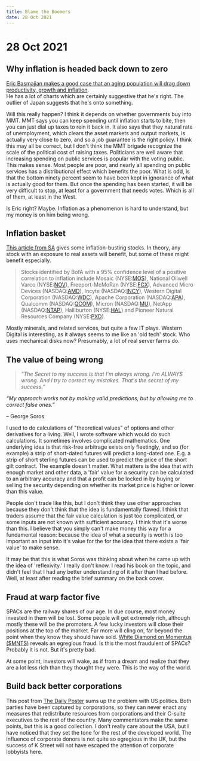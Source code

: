 ```yaml
---
title: Blame the Boomers
date: 28 Oct 2021
---
```


# 28 Oct 2021

## Why inflation is headed back down to zero

[Eric Basmajian makes a good case that an aging population will drag down productivity, growth and inflation](https://www.epbmacroresearch.com/blog/the-global-demographic-vortex).  
He has a lot of charts which are certainly suggestive that he's right.
The outlier of Japan suggests that he's onto something.

Will this really happen? I think it depends on whether governments buy into MMT. 
MMT says you can keep spending until inflation starts to bite, then you can just dial up taxes to rein it back in.
It also says that they natural rate of unemployment, which clears the asset markets and output markets, is actually very close to zero, and so a job guarantee is the right policy.
I think this may all be correct, but I don't think the MMT brigade recognize the scale of the political cost of raising taxes.
Politicians are well aware that increasing spending on public services is popular with the voting public.
This makes sense. Most people are poor, and nearly all spending on public services has a distributional effect which benefits the poor.
What is odd, is that the bottom ninety percent seem to have been kept in ignorance of what is actually good for them.
But once the spending has been started, it will be very difficult to stop, at least for a government that needs votes.  Which is all of them, at least in the West.

Is Eric right? Maybe. Inflation as a phenomenon is hard to understand, but my money is on him being wrong.

## Inflation basket

[This article from SA](https://seekingalpha.com/news/3757952-these-twelve-stocks-screen-positively-for-inflation-impact?utm_campaign=rta-stock-news&utm_content=link-1&utm_medium=email&utm_source=seeking_alpha&utm_term=RTA+News+Smart) gives some inflation-busting stocks. In theory, any stock with an exposure to real assets will benefit, but some of these might benefit especially. 

> Stocks identified by BofA with a 95% confidence level of a positive correlation to inflation include Mosaic (NYSE:[MOS](https://seekingalpha.com/symbol/MOS?source=content_type%3Areact%7Csection%3Amain_content%7Cbutton%3Abody_link%7Cfirst_level_url%3Anews "The Mosaic Company")), National Oilwell Varco (NYSE:[NOV](https://seekingalpha.com/symbol/NOV?source=content_type%3Areact%7Csection%3Amain_content%7Cbutton%3Abody_link%7Cfirst_level_url%3Anews "NOV Inc.")), Freeport-McMoRan (NYSE:[FCX](https://seekingalpha.com/symbol/FCX?source=content_type%3Areact%7Csection%3Amain_content%7Cbutton%3Abody_link%7Cfirst_level_url%3Anews "Freeport-McMoRan Inc.")), Advanced Micro Devices (NASDAQ:[AMD](https://seekingalpha.com/symbol/AMD?source=content_type%3Areact%7Csection%3Amain_content%7Cbutton%3Abody_link%7Cfirst_level_url%3Anews "Advanced Micro Devices, Inc.")), Incyte (NASDAQ:[INCY](https://seekingalpha.com/symbol/INCY?source=content_type%3Areact%7Csection%3Amain_content%7Cbutton%3Abody_link%7Cfirst_level_url%3Anews "Incyte Corporation")), Western Digital Corporation (NASDAQ:[WDC](https://seekingalpha.com/symbol/WDC?source=content_type%3Areact%7Csection%3Amain_content%7Cbutton%3Abody_link%7Cfirst_level_url%3Anews "Western Digital Corporation")), Apache Corporation (NASDAQ:[APA](https://seekingalpha.com/symbol/APA?source=content_type%3Areact%7Csection%3Amain_content%7Cbutton%3Abody_link%7Cfirst_level_url%3Anews "APA Corporation")), Qualcomm (NASDAQ:[QCOM](https://seekingalpha.com/symbol/QCOM?source=content_type%3Areact%7Csection%3Amain_content%7Cbutton%3Abody_link%7Cfirst_level_url%3Anews "QUALCOMM Incorporated")), Micron (NASDAQ:[MU](https://seekingalpha.com/symbol/MU?source=content_type%3Areact%7Csection%3Amain_content%7Cbutton%3Abody_link%7Cfirst_level_url%3Anews "Micron Technology, Inc.")), NetApp (NASDAQ:[NTAP](https://seekingalpha.com/symbol/NTAP?source=content_type%3Areact%7Csection%3Amain_content%7Cbutton%3Abody_link%7Cfirst_level_url%3Anews "NetApp, Inc.")), Halliburton (NYSE:[HAL](https://seekingalpha.com/symbol/HAL?source=content_type%3Areact%7Csection%3Amain_content%7Cbutton%3Abody_link%7Cfirst_level_url%3Anews "Halliburton Company")) and Pioneer Natural Resources Company (NYSE:[PXD](https://seekingalpha.com/symbol/PXD?source=content_type%3Areact%7Csection%3Amain_content%7Cbutton%3Abody_link%7Cfirst_level_url%3Anews "Pioneer Natural Resources Company")).

Mostly minerals, and related services, but quite a few IT plays. Western Digital is interesting, as it always seems to me like an 'old tech' stock. 
Who uses mechanical disks now? Presumably, a lot of real server farms do.

## The value of being wrong

> _“The Secret to my success is that I'm always wrong. I'm ALWAYS wrong. And I try to correct my mistakes. That's the secret of my success.”_

_“My approach works not by making valid predictions, but by allowing me to correct false ones.”_

– George Soros

I used to do calculations of "theoretical values" of options and other derivatives for a living. Well, I wrote software which would do such calculations.
It sometimes involves complicated mathematics. One underlying idea is that risk-free arbitrage exists only fleetingly, and so (for example) a strip of short-dated futures will predict a long-dated one. E.g. a strip of short sterling futures can be used to predict the price of the short gilt contract. The example doesn't matter. What matters is the idea that with enough market and other data, a 'fair' value for a security can be calculated to an arbitrary accuracy and that a profit can be locked in by buying or selling the security depending on whether its market price is higher or lower than this value. 

People don't trade like this, but I don't think they use other approaches because they don't think that the idea is fundamentally flawed. 
I think that traders assume that the fair value calculation is just too complicated, or some inputs are not known with sufficient accuracy.
I think that it's worse than this. I believe that you simply can't make money this way for a fundamental reason: because the idea of what a security is worth is too important an input into it's value for the for the idea that there exists a 'fair value' to make sense. 

It may be that this is what Soros was thinking about when he came up with the idea of 'reflexivity.' I really don't know. I read his book on the topic, and didn't feel that I had any better understanding of it after than I had before. Well, at least after reading the brief summary on the back cover. 

## Fraud at warp factor five

SPACs are the railway shares of our age. In due course, most money invested in them will be lost. Some people will get extremely rich, although mostly these will be the promoters. A few lucky investors will close their positions at the top of the market. Far more will cling on, far beyond the point when they know they should have sold.
[White Diamond on Momentus ($MNTS)](https://whitediamondresearch.com/research/momentus-is-the-worst-space-themed-spac-labeled-by-the-sec-as-a-fraud/) reveals an egregious fraud. Is this the most fraudulent of SPACs? Probably it is not. But it's pretty bad. 

At some point, investors will wake, as if from a dream and realize that they are a lot less rich than they thought they were. This is the way of the world.

## Build back better corporations

This post from [The Daily Poster](https://www.dailyposter.com/the-outer-limits-of-corporate-politics/) sums up the problem with US politics. 
Both parties have been captured by corporations, so they can never enact any measures that redistribute resources from corporations and their C-suite executives to the rest of the country.
Many commentators make the same points, but this is a good collection.
I don't really care about the USA, but I have noticed that they set the tone for the rest of the developed world.
The influence of corporate donors is not quite so egregious in the UK, but the success of K Street will not have escaped the attention of corporate lobbyists here.
